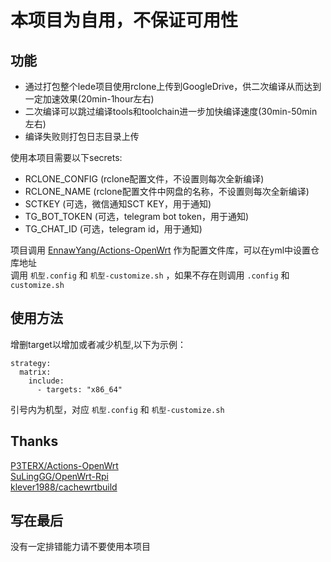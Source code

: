 # 本项目为自用，不保证可用性

## 功能
- 通过打包整个lede项目使用rclone上传到GoogleDrive，供二次编译从而达到一定加速效果(20min-1hour左右)  
- 二次编译可以跳过编译tools和toolchain进一步加快编译速度(30min-50min左右)  
- 编译失败则打包日志目录上传  

使用本项目需要以下secrets:  
- RCLONE_CONFIG (rclone配置文件，不设置则每次全新编译)  
- RCLONE_NAME (rclone配置文件中网盘的名称，不设置则每次全新编译)  
- SCTKEY (可选，微信通知SCT KEY，用于通知)  
- TG_BOT_TOKEN (可选，telegram bot token，用于通知)  
- TG_CHAT_ID (可选，telegram id，用于通知)  

项目调用 [EnnawYang/Actions-OpenWrt](https://github.com/EnnawYang/Actions-OpenWrt) 作为配置文件库，可以在yml中设置仓库地址  
调用 `机型.config` 和 `机型-customize.sh` ，如果不存在则调用 `.config` 和 `customize.sh`  

## 使用方法
增删target以增加或者减少机型,以下为示例：  
```  
strategy:
  matrix:
    include:
      - targets: "x86_64"
```  
引号内为机型，对应 `机型.config` 和 `机型-customize.sh`


## Thanks
[P3TERX/Actions-OpenWrt](https://github.com/P3TERX/Actions-OpenWrt)  
[SuLingGG/OpenWrt-Rpi](https://github.com/SuLingGG/OpenWrt-Rpi)  
[klever1988/cachewrtbuild](https://github.com/klever1988/cachewrtbuild)

## 写在最后
没有一定排错能力请不要使用本项目
